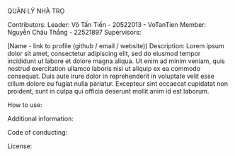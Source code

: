 QUẢN LÝ NHÀ TRỌ

Contributors:
Leader: Võ Tấn Tiến - 20522013 - VoTanTien
Member: Nguyễn Châu Thắng - 22521897
Supervisors:

[Name - link to profile (github / email / website))
Description: Lorem ipsum dolor sit amet, consectetur adipiscing elit, sed do eiusmod tempor incididunt ut labore et dolore magna aliqua. Ut enim ad minim veniam, quis nostrud exercitation ullamco laboris nisi ut aliquip ex ea commodo consequat. Duis aute irure dolor in reprehenderit in voluptate velit esse cillum dolore eu fugiat nulla pariatur. Excepteur sint occaecat cupidatat non proident, sunt in culpa qui officia deserunt mollit anim id est laborum.

How to use:

Additional information:

Code of conducting:

License:
